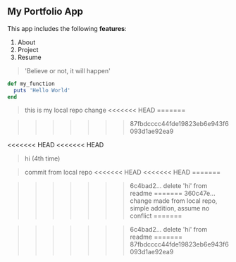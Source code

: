 ## My Portfolio App

This app includes the following **features**:   
1. About
2. Project
3. Resume

> 'Believe or not, it will happen'

```ruby
def my_function
  puts 'Hello World'
end
```

>this is my local repo change
<<<<<<< HEAD
=======

>>>>>>> 87fbdcccc44fde19823eb6e943f6093d1ae92ea9

<<<<<<< HEAD
<<<<<<< HEAD
> hi (4th time)

>commit from local repo
<<<<<<< HEAD
<<<<<<< HEAD
=======

>>>>>>> 6c4bad2... delete 'hi' from readme
=======
>>>>>>> 360c47e... change made from local repo, simple addition, assume no conflict
=======

>>>>>>> 6c4bad2... delete 'hi' from readme
=======
>>>>>>> 87fbdcccc44fde19823eb6e943f6093d1ae92ea9
